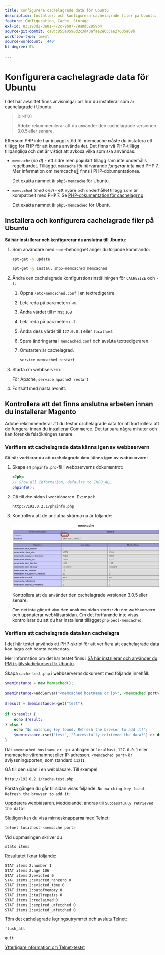 ```yaml
---
title: Konfigurera cachelagrade data för Ubuntu
description: Installera och konfigurera cachelagrade filer på Ubuntu.
feature: Configuration, Cache, Storage
exl-id: 831193d2-3e81-472c-9b87-78a8d52959b4
source-git-commit: ca8dc855e0598d2c3d43afae2e055aa27035a09b
workflow-type: tm+mt
source-wordcount: '440'
ht-degree: 0%

---
```


# Konfigurera cachelagrade data för Ubuntu

I det här avsnittet finns anvisningar om hur du installerar som är cachelagrade i Ubuntu.

>[!INFO]
>
>Adobe rekommenderar att du använder den cachelagrade versionen 3.0.5 eller senare.

Eftersom PHP inte har inbyggt stöd för memcache måste du installera ett tillägg för PHP för att kunna använda det. Det finns två PHP-tillägg tillgängliga och det är viktigt att avkoda vilka som ska användas:

- `memcache` (_no d_) - ett äldre men populärt tillägg som inte underhålls regelbundet.
Tillägget `memcache` för närvarande _fungerar inte_ med PHP 7. Mer information om memcache[&#128279;](https://www.php.net/manual/en/book.memcache.php) finns i PHP-dokumentationen.

  Det exakta namnet är `php5-memcache` för Ubuntu.

- `memcached` (_med en`d`_) - ett nyare och underhållet tillägg som är kompatibelt med PHP 7. Se [PHP-dokumentation för cachelagring](https://www.php.net/manual/en/book.memcached.php).

  Det exakta namnet är `php5-memcached` för Ubuntu.

## Installera och konfigurera cachelagrade filer på Ubuntu

**Så här installerar och konfigurerar du anslutna till Ubuntu**:

1. Som användare med `root`-behörighet anger du följande kommando:

   ```bash
   apt-get -y update
   ```

   ```bash
   apt-get -y install php5-memcached memcached
   ```

1. Ändra den cachelagrade konfigurationsinställningen för `CACHESIZE` och `-l`:

   1. Öppna `/etc/memcached.conf` i en textredigerare.
   1. Leta reda på parametern `-m`.
   1. Ändra värdet till minst `1GB`
   1. Leta reda på parametern `-l`.
   1. Ändra dess värde till `127.0.0.1` eller `localhost`
   1. Spara ändringarna i `memcached.conf` och avsluta textredigeraren.
   1. Omstarten är cachelagrad.

      ```bash
      service memcached restart
      ```

1. Starta om webbservern.

   För Apache, `service apache2 restart`

1. Fortsätt med nästa avsnitt.

## Kontrollera att det finns anslutna arbeten innan du installerar Magento

Adobe rekommenderar att du testar cachelagrade data för att kontrollera att de fungerar innan du installerar Commerce. Det tar bara några minuter och kan förenkla felsökningen senare.

### Verifiera att cachelagrade data känns igen av webbservern

Så här verifierar du att cachelagrade data känns igen av webbservern:

1. Skapa en `phpinfo.php`-fil i webbserverns dokumentrot:

   ```php
   <?php
   // Show all information, defaults to INFO_ALL
   phpinfo();
   ```

1. Gå till den sidan i webbläsaren. Exempel:

   ```http
   http://192.0.2.1/phpinfo.php
   ```

1. Kontrollera att de anslutna skärmarna är följande:

   ![Bekräftelse av cachelagrad fil känns igen av webbservern](../../assets/configuration/memcache.png)

   Kontrollera att du använder den cachelagrade versionen 3.0.5 eller senare.

   Om det inte går att visa den anslutna sidan startar du om webbservern och uppdaterar webbläsarsidan. Om det fortfarande inte visas kontrollerar du att du har installerat tillägget `php-pecl-memcached`.

### Verifiera att cachelagrade data kan cachelagra

I det här testet används ett PHP-skript för att verifiera att cachelagrade data kan lagra och hämta cachedata.

Mer information om det här testet finns i [Så här installerar och använder du PM i självstudiekursen för Ubuntu](https://www.digitalocean.com/community/tutorials/how-to-install-and-use-memcache-on-ubuntu-14-04).

Skapa `cache-test.php` i webbserverns dokument med följande innehåll:

```php
$meminstance = new Memcached();

$meminstance->addServer("<memcached hostname or ip>", <memcached port>);

$result = $meminstance->get("test");

if ($result) {
    echo $result;
} else {
    echo "No matching key found. Refresh the browser to add it!";
    $meminstance->set("test", "Successfully retrieved the data!") or die("Could not save anything to memcached...");
}
```

Där `<memcached hostname or ip>` antingen är `localhost`, `127.0.0.1` eller memcache-värdnamnet eller IP-adressen. `<memcached port>` är avlyssningsporten, som standard `11211`.

Gå till den sidan i en webbläsare. Till exempel

```http
http://192.0.2.1/cache-test.php
```

Första gången du går till sidan visas följande: `No matching key found. Refresh the browser to add it!`

Uppdatera webbläsaren. Meddelandet ändras till `Successfully retrieved the data!`

Slutligen kan du visa minnesknapparna med Telnet:

```bash
telnet localhost <memcache port>
```

Vid uppmaningen skriver du

```shell
stats items
```

Resultatet liknar följande:

```
STAT items:2:number 1
STAT items:2:age 106
STAT items:2:evicted 0
STAT items:2:evicted_nonzero 0
STAT items:2:evicted_time 0
STAT items:2:outofmemory 0
STAT items:2:tailrepairs 0
STAT items:2:reclaimed 0
STAT items:2:expired_unfetched 0
STAT items:2:evicted_unfetched 0
```

Töm det cachelagrade lagringsutrymmet och avsluta Telnet:

```shell
flush_all
```

```shell
quit
```

[Ytterligare information om Telnet-testet](https://darkcoding.net/software/memcached-list-all-keys/)
